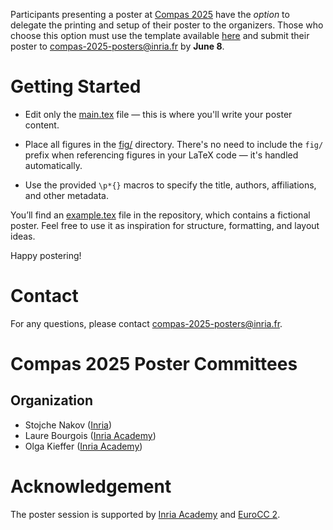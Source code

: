 Participants presenting a poster at [Compas 2025](https://2025.compas-conference.fr/) have the *option* to delegate the printing and setup of their poster to the organizers. Those who choose this option must use the template available [here](https://gitlab.inria.fr/compas2025/poster) and submit their poster to [compas-2025-posters@inria.fr](mailto:compas-2025-posters@inria.fr) by **June 8**.

# Getting Started

* Edit only the [main.tex](./main.tex) file — this is where you'll write your poster
   content.

* Place all figures in the [fig/](./fig) directory.  There's no need to include
   the `fig/` prefix when referencing figures in your LaTeX code — it's
   handled automatically.

* Use the provided `\p*{}` macros to specify the title, authors,
   affiliations, and other metadata.

You’ll find an [example.tex](./example.tex) file in the repository, which contains a
fictional poster. Feel free to use it as inspiration for structure,
formatting, and layout ideas.

Happy postering!

# Contact

For any questions, please contact [compas-2025-posters@inria.fr](mailto:compas-2025-posters@inria.fr).

# Compas 2025 Poster Committees

## Organization

- Stojche Nakov ([Inria](https://www.inria.fr/))
- Laure Bourgois ([Inria Academy](https://www.inria-academy.fr/))
- Olga  Kieffer ([Inria Academy](https://www.inria-academy.fr/))

<!-- ## Jury -->

# Acknowledgement

The poster session is supported by [Inria Academy](https://www.inria-academy.fr/) and  [EuroCC 2](https://eurohpc-ju.europa.eu/research-innovation/our-projects/eurocc-2_en).




<!-- Local Variables: -->
<!-- jinx-languages: "en" -->
<!-- End: -->
